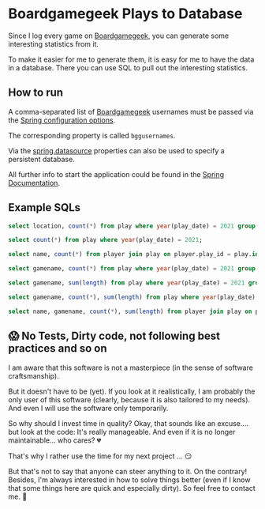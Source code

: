 # Boardgamegeek Plays to Database

Since I log every game on [Boardgamegeek](https://boardgamegeek.com/), you can generate some interesting statistics from it.

To make it easier for me to generate them, it is easy for me to have the data in a database. There you can use SQL to pull out the interesting statistics.


## How to run
A comma-separated list of [Boardgamegeek](https://boardgamegeek.com/) usernames must be passed via the [Spring configuration options](https://docs.spring.io/spring-boot/docs/current/reference/html/features.html#features.external-config).

The corresponding property is called `bggusernames`.

Via the [spring.datasource](https://docs.spring.io/spring-boot/docs/current/reference/html/application-properties.html#application-properties.data.spring.datasource.url) properties can also be used to specify a persistent database.

All further info to start the application could be found in the [Spring Documentation](https://docs.spring.io/spring-boot/docs/current/reference/html/using.html#using.running-your-application).


## Example SQLs
```sql
select location, count(*) from play where year(play_date) = 2021 group by location order by 2 desc;

select count(*) from play where year(play_date) = 2021;

select name, count(*) from player join play on player.play_id = play.id where year(play_date) = 2021 and name not in ('Jens', 'Anonymous player') and name not like 'Bot%' group by name order by 2 desc;

select gamename, count(*) from play where year(play_date) = 2021 group by gamename order by 2 desc, gamename;

select gamename, sum(length) from play where year(play_date) = 2021 group by gamename order by 2 desc, gamename;

select gamename, count(*), sum(length) from play where year(play_date) = 2021 group by gamename order by 2 desc, gamename;

select name, gamename, count(*), sum(length) from player join play on player.play_id = play.id where year(play_date) = 2021 and name not in ('Jens', 'Anonymous player') and name not like 'Bot%' group by name, gamename order by name, 4 desc;
```

## :scream: No Tests, Dirty code, not following best practices and so on
I am aware that this software is not a masterpiece (in the sense of software craftsmanship).

But it doesn't have to be (yet). If you look at it realistically, I am probably the only user of this software (clearly, because it is also tailored to my needs). And even I will use the software only temporarily.

So why should I invest time in quality? Okay, that sounds like an excuse.... but look at the code: It's really manageable. And even if it is no longer maintainable... who cares? :broken_heart: 

That's why I rather use the time for my next project ... :smirk:


But that's not to say that anyone can steer anything to it. On the contrary!
Besides, I'm always interested in how to solve things better (even if I know that some things here are quick and especially dirty). So feel free to contact me. :email:
